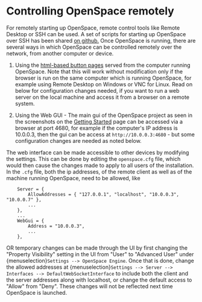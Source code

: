 # Controlling OpenSpace remotely

For remotely starting up OpenSpace, remote control tools like Remote Desktop or SSH can be used. A set of scripts for starting up OpenSpace 
over SSH has been shared [on github.](https://gist.github.com/curiousercreative/84d70417bbbb183bf68043b8b1127d65)
Once OpenSpace is running, there are several ways in which OpenSpace can be controlled remotely over the network, from another computer or device.

1. Using the [html-based button pages](/how-to/html-controls-setup/index) served from the computer running OpenSpace. 
Note that this will work without modification only if the browser is run on the same computer which is running OpenSpace, 
for example using Remote Desktop on Windows or VNC for Linux. 
Read on below for configuration changes needed, if you want to run a web server on the local machine and access it from a browser on a remote system. 
   
2. Using the Web GUI - The main gui of the OpenSpace project as seen in the screenshots on the [Getting Started](/users/getting-started/index) page
can be accessed via a browser at port 4680, for example if the computer's IP address is 10.0.0.3, then the gui can be access at `http://10.0.0.3:4680` - but some configuration changes are needed as noted below.

The web interface can be made accessible to other devices by modifying the settings. This can be done by editing the `openspace.cfg` file, which would then cause the changes made
to apply to all users of the installation. In the `.cfg` file, both the ip addresses, of the remote client as well as of the machine running OpenSpace,
need to be allowed, like
```
    Server = {
        AllowAddresses = { "127.0.0.1", "localhost", "10.0.0.3", "10.0.0.7" },
        ...
    },
    ...
    WebGui = {
        Address = "10.0.0.3",
        ...
    },

```

OR temporary changes can be made through the UI by first changing the "Property Visibility" setting in the UI from "User" to "Advanced User" under {menuselection}`Settings --> OpenSpace Engine`. Once that is done, change the allowed addresses at {menuselection}`Settings --> Server --> Interfaces --> DefaultWebSocketInterface` to include both the client and the server addresses along with localhost,
or change the default access to "Allow" from "Deny". These changes will not be reflected next time OpenSpace is launched.
